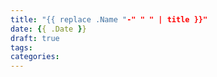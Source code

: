 ```yaml
---
title: "{{ replace .Name "-" " " | title }}"
date: {{ .Date }}
draft: true
tags: 
categories:
---
```

